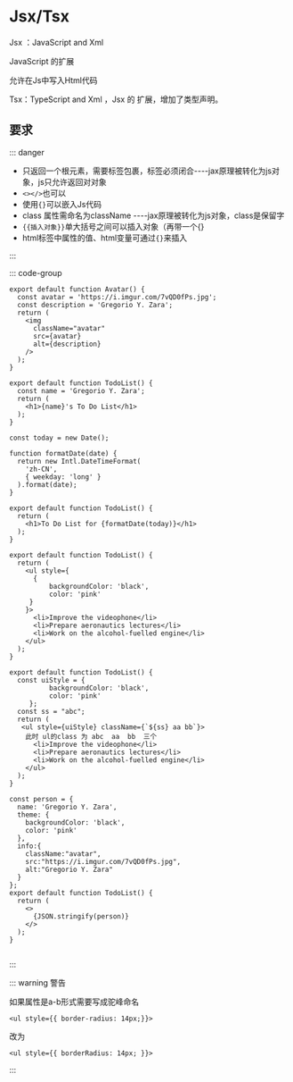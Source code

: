 # Jsx/Tsx

Jsx ：JavaScript and Xml

JavaScript 的扩展

允许在Js中写入Html代码

Tsx：TypeScript and Xml ，Jsx 的 扩展，增加了类型声明。

## 要求

::: danger

- 只返回一个根元素，需要标签包裹，标签必须闭合----jax原理被转化为js对象，js只允许返回对对象
- `<></>`也可以
- 使用`{}`可以嵌入Js代码
- class 属性需命名为className ----jax原理被转化为js对象，class是保留字
- `{{插入对象}}`单大括号之间可以插入对象（再带一个{}
- html标签中属性的值、html变量可通过`{}`来插入

:::





::: code-group

```javascript[jsx插值{}]
export default function Avatar() {
  const avatar = 'https://i.imgur.com/7vQD0fPs.jpg';
  const description = 'Gregorio Y. Zara';
  return (
    <img
      className="avatar"
      src={avatar}
      alt={description}
    />
  );
}
```



```javascript[插入html中]
export default function TodoList() {
  const name = 'Gregorio Y. Zara';
  return (
    <h1>{name}'s To Do List</h1>
  );
}
```

```javascript[插入api/表达式]
const today = new Date();

function formatDate(date) {
  return new Intl.DateTimeFormat(
    'zh-CN',
    { weekday: 'long' }
  ).format(date);
}

export default function TodoList() {
  return (
    <h1>To Do List for {formatDate(today)}</h1>
  );
}

```

```javascript[插入对象]
export default function TodoList() {
  return (
    <ul style={
  	  {
    	  backgroundColor: 'black',
    	  color: 'pink'
   	 }
    }>
      <li>Improve the videophone</li>
      <li>Prepare aeronautics lectures</li>
      <li>Work on the alcohol-fuelled engine</li>
    </ul>
  );
}

```

```javascript[插入对象也可以使用模板字符串]
export default function TodoList() {
  const uiStyle = {
    	  backgroundColor: 'black',
    	  color: 'pink'
   	 };
  const ss = "abc";
  return (
   <ul style={uiStyle} className={`${ss} aa bb`}>
    此时 ul的class 为 abc  aa  bb  三个
      <li>Improve the videophone</li>
      <li>Prepare aeronautics lectures</li>
      <li>Work on the alcohol-fuelled engine</li>
    </ul>
  );
}
```

```javascript[显示对象/转化json]
const person = {
  name: 'Gregorio Y. Zara',
  theme: {
    backgroundColor: 'black',
    color: 'pink'
  },
  info:{
    className:"avatar",
    src:"https://i.imgur.com/7vQD0fPs.jpg",
    alt:"Gregorio Y. Zara"
  }
};
export default function TodoList() {
  return (
	<>
      {JSON.stringify(person)}
    </>
  );
}


```



:::





::: warning 警告

如果属性是a-b形式需要写成驼峰命名

```
<ul style={{ border-radius: 14px;}}>
```
改为
```
<ul style={{ borderRadius: 14px; }}>
```

:::